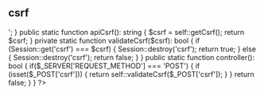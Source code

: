 ## csrf

<?php

class CSRF {
    private static function setCsrf(): string {
        $csrf = bin2hex(random_bytes(32));
        Session::set('csrf', $csrf);
        return $csrf;
    }

    // Thay đổi hàm getCsrf()
    private static function getCsrf(): string {
        // Kiểm tra xem token CSRF đã tồn tại trong session chưa
        if (Session::get('csrf')) {
            // Nếu có, trả về token hiện có
            return Session::get('csrf');
        }
        // Nếu chưa có, tạo token mới và lưu vào session
        return self::setCsrf();
    }

    public static function input() {
        return '<input type="hidden" name="csrf" value="'.self::getCsrf().'">';
    }

    public static function apiCsrf(): string {
        $csrf = self::getCsrf();
        return $csrf;
    }

    private static function validateCsrf($csrf): bool {
        if (Session::get('csrf') === $csrf) {
            Session::destroy('csrf');
            return true;
        } else {
            Session::destroy('csrf');
            return false;
        }
    }

    public static function controller(): bool {
        if($_SERVER['REQUEST_METHOD'] === 'POST') {
            if (isset($_POST['csrf'])) {
                return self::validateCsrf($_POST['csrf']);
            }
        }
        return false;
    }
}

?>
